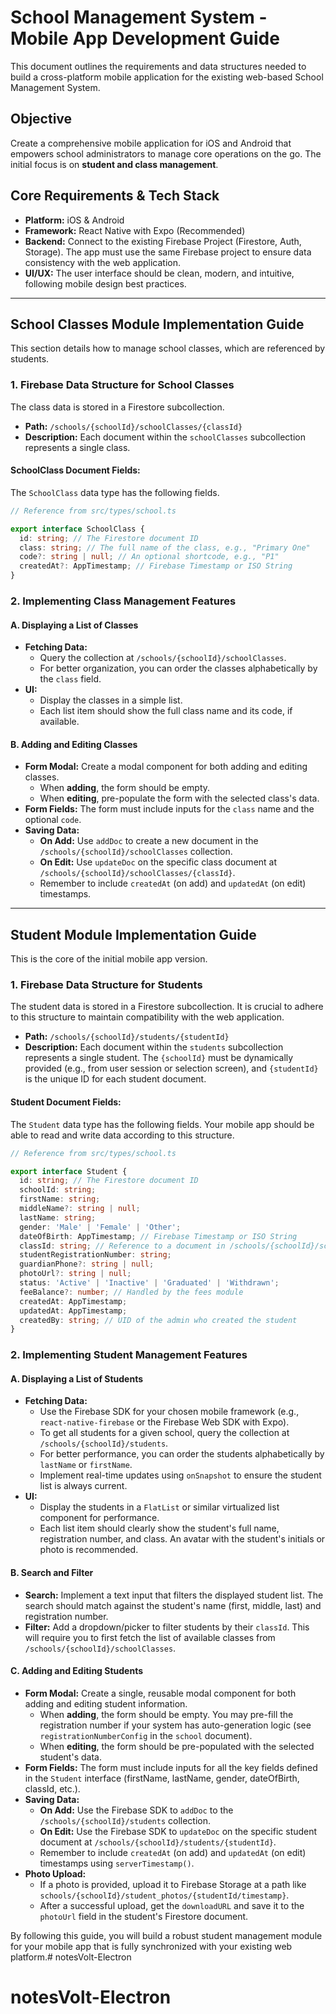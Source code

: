 # School Management System - Mobile App Development Guide

This document outlines the requirements and data structures needed to build a cross-platform mobile application for the existing web-based School Management System.

## **Objective**

Create a comprehensive mobile application for iOS and Android that empowers school administrators to manage core operations on the go. The initial focus is on **student and class management**.

## **Core Requirements & Tech Stack**

*   **Platform:** iOS & Android
*   **Framework:** React Native with Expo (Recommended)
*   **Backend:** Connect to the existing Firebase Project (Firestore, Auth, Storage). The app must use the same Firebase project to ensure data consistency with the web application.
*   **UI/UX:** The user interface should be clean, modern, and intuitive, following mobile design best practices.

---

## **School Classes Module Implementation Guide**

This section details how to manage school classes, which are referenced by students.

### **1. Firebase Data Structure for School Classes**

The class data is stored in a Firestore subcollection.

*   **Path:** `/schools/{schoolId}/schoolClasses/{classId}`
*   **Description:** Each document within the `schoolClasses` subcollection represents a single class.

#### **SchoolClass Document Fields:**

The `SchoolClass` data type has the following fields.

```typescript
// Reference from src/types/school.ts

export interface SchoolClass {
  id: string; // The Firestore document ID
  class: string; // The full name of the class, e.g., "Primary One"
  code?: string | null; // An optional shortcode, e.g., "P1"
  createdAt?: AppTimestamp; // Firebase Timestamp or ISO String
}
```

### **2. Implementing Class Management Features**

#### **A. Displaying a List of Classes**

*   **Fetching Data:**
    *   Query the collection at `/schools/{schoolId}/schoolClasses`.
    *   For better organization, you can order the classes alphabetically by the `class` field.
*   **UI:**
    *   Display the classes in a simple list.
    *   Each list item should show the full class name and its code, if available.

#### **B. Adding and Editing Classes**

*   **Form Modal:** Create a modal component for both adding and editing classes.
    *   When **adding**, the form should be empty.
    *   When **editing**, pre-populate the form with the selected class's data.
*   **Form Fields:** The form must include inputs for the `class` name and the optional `code`.
*   **Saving Data:**
    *   **On Add:** Use `addDoc` to create a new document in the `/schools/{schoolId}/schoolClasses` collection.
    *   **On Edit:** Use `updateDoc` on the specific class document at `/schools/{schoolId}/schoolClasses/{classId}`.
    *   Remember to include `createdAt` (on add) and `updatedAt` (on edit) timestamps.

---

## **Student Module Implementation Guide**

This is the core of the initial mobile app version.

### **1. Firebase Data Structure for Students**

The student data is stored in a Firestore subcollection. It is crucial to adhere to this structure to maintain compatibility with the web application.

*   **Path:** `/schools/{schoolId}/students/{studentId}`
*   **Description:** Each document within the `students` subcollection represents a single student. The `{schoolId}` must be dynamically provided (e.g., from user session or selection screen), and `{studentId}` is the unique ID for each student document.

#### **Student Document Fields:**

The `Student` data type has the following fields. Your mobile app should be able to read and write data according to this structure.

```typescript
// Reference from src/types/school.ts

export interface Student {
  id: string; // The Firestore document ID
  schoolId: string;
  firstName: string;
  middleName?: string | null;
  lastName: string;
  gender: 'Male' | 'Female' | 'Other';
  dateOfBirth: AppTimestamp; // Firebase Timestamp or ISO String
  classId: string; // Reference to a document in /schools/{schoolId}/schoolClasses
  studentRegistrationNumber: string;
  guardianPhone?: string | null;
  photoUrl?: string | null;
  status: 'Active' | 'Inactive' | 'Graduated' | 'Withdrawn';
  feeBalance?: number; // Handled by the fees module
  createdAt: AppTimestamp;
  updatedAt: AppTimestamp;
  createdBy: string; // UID of the admin who created the student
}
```

### **2. Implementing Student Management Features**

#### **A. Displaying a List of Students**

*   **Fetching Data:**
    *   Use the Firebase SDK for your chosen mobile framework (e.g., `react-native-firebase` or the Firebase Web SDK with Expo).
    *   To get all students for a given school, query the collection at `/schools/{schoolId}/students`.
    *   For better performance, you can order the students alphabetically by `lastName` or `firstName`.
    *   Implement real-time updates using `onSnapshot` to ensure the student list is always current.
*   **UI:**
    *   Display the students in a `FlatList` or similar virtualized list component for performance.
    *   Each list item should clearly show the student's full name, registration number, and class. An avatar with the student's initials or photo is recommended.

#### **B. Search and Filter**

*   **Search:** Implement a text input that filters the displayed student list. The search should match against the student's name (first, middle, last) and registration number.
*   **Filter:** Add a dropdown/picker to filter students by their `classId`. This will require you to first fetch the list of available classes from `/schools/{schoolId}/schoolClasses`.

#### **C. Adding and Editing Students**

*   **Form Modal:** Create a single, reusable modal component for both adding and editing student information.
    *   When **adding**, the form should be empty. You may pre-fill the registration number if your system has auto-generation logic (see `registrationNumberConfig` in the `school` document).
    *   When **editing**, the form should be pre-populated with the selected student's data.
*   **Form Fields:** The form must include inputs for all the key fields defined in the `Student` interface (firstName, lastName, gender, dateOfBirth, classId, etc.).
*   **Saving Data:**
    *   **On Add:** Use the Firebase SDK to `addDoc` to the `/schools/{schoolId}/students` collection.
    *   **On Edit:** Use the Firebase SDK to `updateDoc` on the specific student document at `/schools/{schoolId}/students/{studentId}`.
    *   Remember to include `createdAt` (on add) and `updatedAt` (on edit) timestamps using `serverTimestamp()`.
*   **Photo Upload:**
    *   If a photo is provided, upload it to Firebase Storage at a path like `schools/{schoolId}/student_photos/{studentId/timestamp}`.
    *   After a successful upload, get the `downloadURL` and save it to the `photoUrl` field in the student's Firestore document.

By following this guide, you will build a robust student management module for your mobile app that is fully synchronized with your existing web platform.# notesVolt-Electron
# notesVolt-Electron
